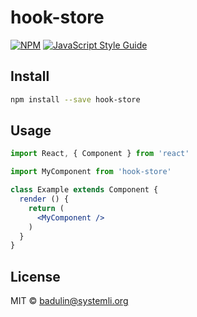 # hook-store

> 

[![NPM](https://img.shields.io/npm/v/hook-store.svg)](https://www.npmjs.com/package/hook-store) [![JavaScript Style Guide](https://img.shields.io/badge/code_style-standard-brightgreen.svg)](https://standardjs.com)

## Install

```bash
npm install --save hook-store
```

## Usage

```jsx
import React, { Component } from 'react'

import MyComponent from 'hook-store'

class Example extends Component {
  render () {
    return (
      <MyComponent />
    )
  }
}
```

## License

MIT © [badulin@systemli.org](https://github.com/badulin@systemli.org)
